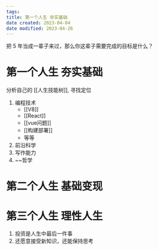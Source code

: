 ```yaml
---
tags:
title: 第一个人生 夯实基础
date created: 2023-04-04
date modified: 2023-04-26
---
```


把 5 年当成一辈子来过，那么你这辈子需要完成的目标是什么？

# 第一个人生 夯实基础

分析自己的 [[人生技能树]], 寻找定位

1. 编程技术
    - [[V8]]
    - [[React]]
    - [[vue问题]]
    - [[构建部署]]
    - 等等
2. 前沿科学
3. 写作能力
4. ~~哲学

# 第二个人生 基础变现

# 第三个人生 理性人生

1. 投资是人生中最后一件事
2. 还愿意接受新知识，还能保持思考
